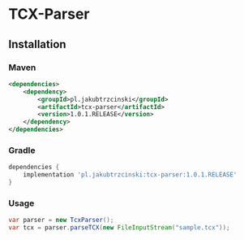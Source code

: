 # TCX-Parser


## Installation

### Maven
```xml
<dependencies>
    <dependency>
        <groupId>pl.jakubtrzcinski</groupId>
        <artifactId>tcx-parser</artifactId>
        <version>1.0.1.RELEASE</version>
    </dependency>
</dependencies>
```

### Gradle
```groovy
dependencies {
    implementation 'pl.jakubtrzcinski:tcx-parser:1.0.1.RELEASE'
}
```

### Usage

```java
var parser = new TcxParser();
var tcx = parser.parseTCX(new FileInputStream("sample.tcx"));
```
